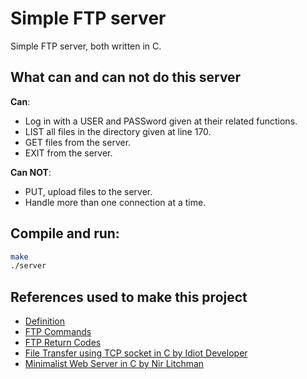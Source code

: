 # Simple FTP server

Simple FTP server, both written in C. 

## What can and can not do this server

**Can**:
+ Log in with a USER and PASSword given at their related functions.
+ LIST all files in the directory given at line 170.
+ GET files from the server.
+ EXIT from the server.

**Can NOT**:
+ PUT, upload files to the server.
+ Handle more than one connection at a time.

## Compile and run:

```bash
make
./server
```

## References used to make this project

+ [Definition](https://en.wikipedia.org/wiki/File_Transfer_Protocol)
+ [FTP Commands](https://en.wikipedia.org/wiki/List_of_FTP_commands)
+ [FTP Return Codes](https://en.wikipedia.org/wiki/List_of_FTP_server_return_codes)
+ [File Transfer using TCP socket in C by Idiot Developer](https://youtu.be/7d7_G81uews)
+ [Minimalist Web Server in C by Nir Litchman](https://www.youtube.com/watch?v=2HrYIl6GpYg)
